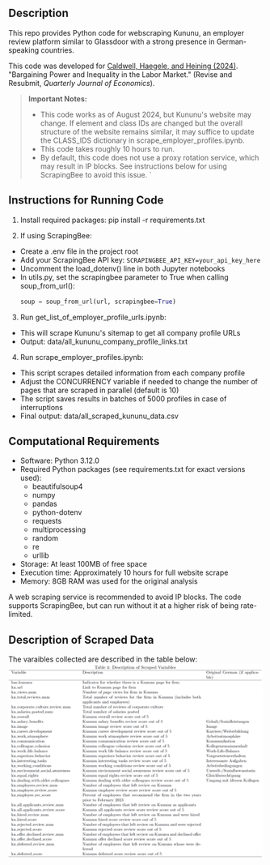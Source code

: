 ## Description
This repo provides Python code for webscraping Kununu, an employer review platform similar to Glassdoor with a strong presence in German-speaking countries.

This code was developed for [Caldwell, Haegele, and Heining (2024)](https://sydneec.github.io/Website/CHH_Bargain.pdf). "Bargaining Power and Inequality in the Labor Market." (Revise and Resubmit, *Quarterly Journal of Economics*).

> **Important Notes:**
> - This code works as of August 2024, but Kununu's website may change. If element and class IDs are changed but the overall structure of the website remains similar, it may suffice to update the CLASS_IDS dictionary in scrape_employer_profiles.ipynb.
> - This code takes roughly 10 hours to run.
> - By default, this code does not use a proxy rotation service, which may result in IP blocks. See instructions below for using ScrapingBee to avoid this issue.
`
## Instructions for Running Code

1. Install required packages:
pip install -r requirements.txt

2. If using ScrapingBee:
- Create a .env file in the project root
- Add your ScrapingBee API key:  ```SCRAPINGBEE_API_KEY=your_api_key_here ```
- Uncomment the load_dotenv() line in both Jupyter notebooks
- In utils.py, set the scrapingbee parameter to True when calling soup_from_url():
  ```python
  soup = soup_from_url(url, scrapingbee=True)
  ```

3. Run get_list_of_employer_profile_urls.ipynb:
- This will scrape Kununu's sitemap to get all company profile URLs
- Output: data/all_kununu_company_profile_links.txt

4. Run scrape_employer_profiles.ipynb:
- This script scrapes detailed information from each company profile
- Adjust the CONCURRENCY variable if needed to change the number of pages that are scraped in parallel (default is 10)
- The script saves results in batches of 5000 profiles in case of interruptions
- Final output: data/all_scraped_kununu_data.csv

## Computational Requirements

- Software: Python 3.12.0
- Required Python packages (see requirements.txt for exact versions used):
  - beautifulsoup4
  - numpy
  - pandas
  - python-dotenv
  - requests
  - multiprocessing
  - random
  - re
  - urllib
- Storage: At least 100MB of free space
- Execution time: Approximately 10 hours for full website scrape
- Memory: 8GB RAM was used for the original analysis

 A web scraping service is recommended to avoid IP blocks. The code supports ScrapingBee, but can run without it at a higher risk of being rate-limited.

## Description of Scraped Data
The varaibles collected are described in the table below:
![Variable Descriptions](images/var_descriptions.png)